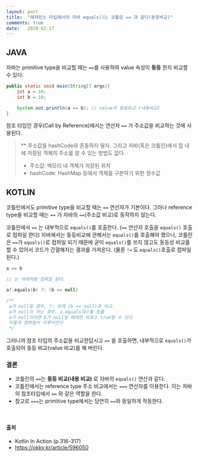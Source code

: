 ```yaml
---
layout: post
title:  "레퍼런스 타입에서의 자바 equals()는 코틀린 == 과 같다(동등비교)"
comments: true
date:   2020-02-17
---
```


## JAVA
자바는 primitive type을 비교할 때는 `==`를 사용하여 value 속성이 **동등** 한지 비교할 수 있다. 

```java
public static void main(String[] args){
    int a = 10;
    int b = 10;

    System.out.println(a == b); // value의 동등비교 (내용비교)
}
```

참조 타입인 경우(Call by Reference)에서는 연산자 `==` 가 주소값을 비교하는 것에 사용된다.  

> ** 주소값을 hashCode와 혼동하지 말자. 그리고 자바(혹은 코틀린)에서 힙 내에 저장된 객체의 주소를 알 수 있는 방법도 없다.
> - 주소값: 메모리 내 객체가 저장된 위치
> - hashCode: HashMap 등에서 객체를 구분하기 위한 정수값

## KOTLIN
코틀린에서도 primitive type을 비교할 때는  `==` 연산자가 기본이다.
그러나 reference type을 비교할 때는 `==` 가 자바의 `==`(주소값 비교)로 동작하지 않는다. 

코틀린에서 `==` 는 내부적으로 `equals()`를 호출한다. (`==` 연산자 호출을 `equals()` 호출로 컴파일 한다)
자바에서는 동등비교에 관해서는 `equals()`를 호출해야 했으나, 코틀린은 `==`가 `equals()`로 컴파일 되기 때문에 굳이 `equals()`를 쓰지 않고도 동등성 비교를 할 수 있어서 코드가 간결해지는 결과를 가져온다. (물론 `!=` 도 `equals()`호출로 컴파일 된다.) 

```kotlin
a == b

// 는 아래처럼 컴파일 된다.

a?.equals(b) ?: (b == null)

/**
 a가 null일 경우, ?: 뒤에 (b == null)과 비교. 
 a가 null이 아닌 경우, a.equals(b)를 호출
 a가 null이라면 b가 null일 때에만 비로소 true일 수 있다 
 이렇게 컴파일이 이루어진다
 */
```
그러니까 참조 타입의 주소값을 비교한답시고 `==` 을 호출하면, 내부적으로 `equals()`가 호출되어 동등 비교(value 비교)를 해 버린다. 

### 결론
- 코틀린의 `==`는 **동등 비교(내용 비교)** 로 자바의 `equals()` 연산과 같다.
- 코틀린에서는 reference type 주소 비교에서는 `===` 연산자를 이용한다. 이는 자바의 참조타입에서 `==` 와 같은 역할을 한다.
- 참고로 `===`는 primitive type에서는 당연히 `==`와 동일하게 작동한다. 

&nbsp;
&nbsp;
&nbsp;
&nbsp;

#### 출처
- Kotlin In Action (p.316-317)
- <a href="https://ko.wikipedia.org/wiki/%EC%96%B5%EC%9D%8C_%EB%B6%80%ED%98%B8" target="_blank" rel="noopener" style="">https://okky.kr/article/596050</a>
